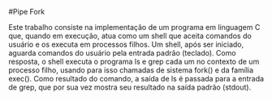 #Pipe Fork

Este trabalho consiste na implementação de um programa em linguagem C que, quando em execução, atua como um shell que aceita comandos do usuário e os executa em processos filhos. Um shell, após ser iniciado, aguarda comandos do usuário pela entrada padrão (teclado). Como resposta, o shell executa o programa ls e grep cada um no contexto de um processo filho, usando para isso chamadas de sistema fork() e da família exec(). Como resultado do comando, a saída de ls é passada para a entrada de grep, que por sua vez mostra seu resultado na saída padrão (stdout).
